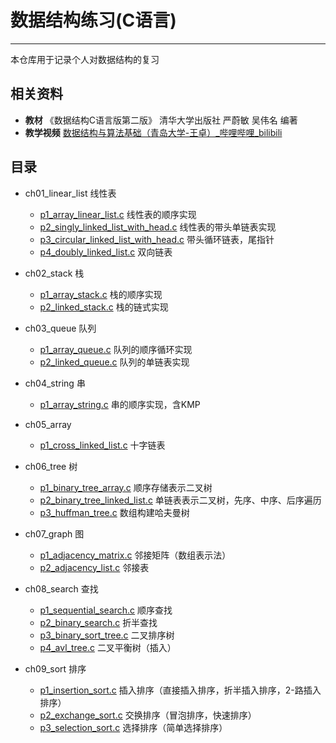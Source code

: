 # 数据结构练习(C语言)
***

本仓库用于记录个人对数据结构的复习

## 相关资料
- **教材** 《数据结构C语言版第二版》 清华大学出版社 严蔚敏 吴伟名 编著
- **教学视频** [数据结构与算法基础（青岛大学-王卓）_哔哩哔哩_bilibili](https://www.bilibili.com/video/BV1nJ411V7bd/?vd_source=ce2c64e2380b23fc8a0d20d49c88b6aa)

## 目录

- ch01_linear_list 线性表
  - [p1_array_linear_list.c](ch01_linear_list/p1_array_linear_list.c) 线性表的顺序实现 
  - [p2_singly_linked_list_with_head.c](ch01_linear_list/p2_singly_linked_list_with_head.c) 线性表的带头单链表实现
  - [p3_circular_linked_list_with_head.c](ch01_linear_list/p3_circular_linked_list_with_head.c) 带头循环链表，尾指针
  - [p4_doubly_linked_list.c](ch01_linear_list/p4_doubly_linked_list.c) 双向链表

- ch02_stack 栈
  - [p1_array_stack.c](ch02_stack/p1_array_stack.c) 栈的顺序实现
  - [p2_linked_stack.c](ch02_stack/p2_linked_stack.c) 栈的链式实现

- ch03_queue 队列
  - [p1_array_queue.c](ch03_queue/p1_array_queue.c) 队列的顺序循环实现
  - [p2_linked_queue.c](ch03_queue/p2_linked_queue.c) 队列的单链表实现

- ch04_string 串
  - [p1_array_string.c](ch04_string/p1_array_string.c) 串的顺序实现，含KMP

- ch05_array
  - [p1_cross_linked_list.c](ch05_array/p1_cross_linked_list.c) 十字链表

- ch06_tree 树
  - [p1_binary_tree_array.c](ch06_tree/p1_binary_tree_array.c) 顺序存储表示二叉树
  - [p2_binary_tree_linked_list.c](ch06_tree/p2_binary_tree_linked_list.c) 单链表表示二叉树，先序、中序、后序遍历
  - [p3_huffman_tree.c](ch06_tree/p3_huffman_tree.c) 数组构建哈夫曼树

- ch07_graph 图
  - [p1_adjacency_matrix.c](ch07_graph/p1_adjacency_matrix.c) 邻接矩阵（数组表示法）
  - [p2_adjacency_list.c](ch07_graph/p2_adjacency_list.c) 邻接表

- ch08_search 查找
  - [p1_sequential_search.c](ch08_search/p1_sequential_search.c) 顺序查找
  - [p2_binary_search.c](ch08_search/p2_binary_search.c) 折半查找
  - [p3_binary_sort_tree.c](ch08_search/p3_binary_sort_tree.c) 二叉排序树
  - [p4_avl_tree.c](ch08_search/p4_avl_tree.c) 二叉平衡树（插入）

- ch09_sort 排序
  - [p1_insertion_sort.c](ch09_sort/p1_insertion_sort.c) 插入排序（直接插入排序，折半插入排序，2-路插入排序）
  - [p2_exchange_sort.c](ch09_sort/p2_exchange_sort.c) 交换排序（冒泡排序，快速排序）
  - [p3_selection_sort.c](ch09_sort/p3_selection_sort.c) 选择排序（简单选择排序）